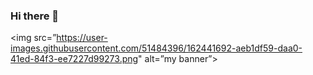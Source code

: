 ### Hi there 👋

<img src=”https://user-images.githubusercontent.com/51484396/162441692-aeb1df59-daa0-41ed-84f3-ee7227d99273.png" alt=”my banner”>

<!--
**RostykCha/RostykCha** is a ✨ _special_ ✨ repository because its `README.md` (this file) appears on your GitHub profile.

Here are some ideas to get you started:

- 🔭 I’m currently working on ...
- 🌱 I’m currently learning ...
- 👯 I’m looking to collaborate on ...
- 🤔 I’m looking for help with ...
- 💬 Ask me about ...
- 📫 How to reach me: ...
- 😄 Pronouns: ...
- ⚡ Fun fact: ...
-->
